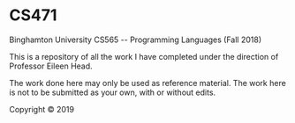 # CS471

Binghamton University CS565 -- Programming Languages (Fall 2018)

This is a repository of all the work I have completed under the direction of Professor Eileen Head.

The work done here may only be used as reference material. The work here is not to be submitted as your own, with or without edits.

Copyright © 2019
